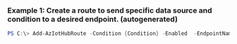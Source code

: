 ### Example 1: Create a route to send specific data source and condition to a desired endpoint. (autogenerated)
```powershell
PS C:\> Add-AzIotHubRoute -Condition {Condition} -Enabled  -EndpointName E1 -InputObject {InputObject} -RouteName R1 -Source Invalid
```

